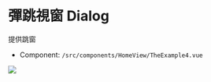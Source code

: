 # 彈跳視窗 Dialog

提供跳窗

* Component: `/src/components/HomeView/TheExample4.vue`

![](https://hackmd.io/\_uploads/r17C3voc3.png)
